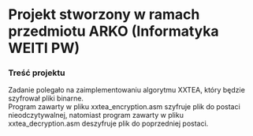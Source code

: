 # Projekt stworzony w ramach przedmiotu ARKO (Informatyka WEITI PW)

### Treść projektu

Zadanie polegało na zaimplementowaniu algorytmu XXTEA, który będzie szyfrował pliki binarne. <br>
Program zawarty w pliku xxtea_encryption.asm szyfruje plik do postaci nieodczytywalnej, natomiast program zawarty w pliku xxtea_decryption.asm deszyfruje plik do poprzedniej postaci.
